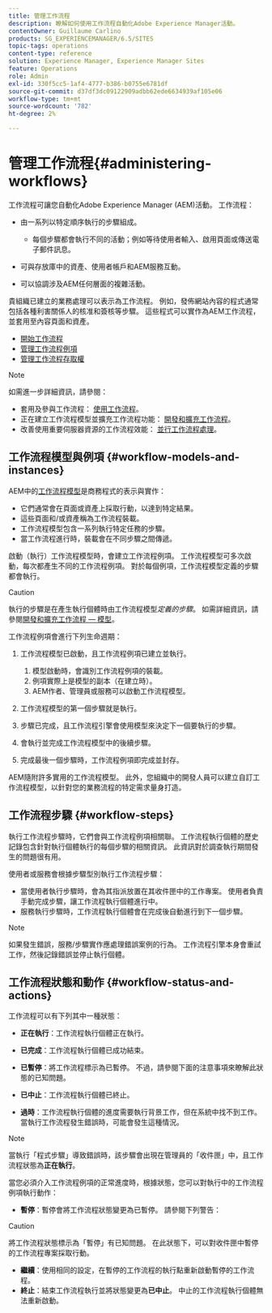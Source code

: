```yaml
---
title: 管理工作流程
description: 瞭解如何使用工作流程自動化Adobe Experience Manager活動。
contentOwner: Guillaume Carlino
products: SG_EXPERIENCEMANAGER/6.5/SITES
topic-tags: operations
content-type: reference
solution: Experience Manager, Experience Manager Sites
feature: Operations
role: Admin
exl-id: 330f5cc5-1af4-4777-b386-b0755e6781df
source-git-commit: d37df3dc09122909adbb62ede6634939af105e06
workflow-type: tm+mt
source-wordcount: '782'
ht-degree: 2%

---
```


# 管理工作流程{#administering-workflows}

工作流程可讓您自動化Adobe Experience Manager (AEM)活動。 工作流程：

* 由一系列以特定順序執行的步驟組成。

   * 每個步驟都會執行不同的活動；例如等待使用者輸入、啟用頁面或傳送電子郵件訊息。

* 可與存放庫中的資產、使用者帳戶和AEM服務互動。
* 可以協調涉及AEM任何層面的複雜活動。

貴組織已建立的業務處理可以表示為工作流程。 例如，發佈網站內容的程式通常包括各種利害關係人的核准和簽核等步驟。 這些程式可以實作為AEM工作流程，並套用至內容頁面和資產。

* [開始工作流程](/help/sites-administering/workflows-starting.md)
* [管理工作流程例項](/help/sites-administering/workflows-administering.md)
* [管理工作流程存取權](/help/sites-administering/workflows-managing.md)

>[!NOTE]
>
>如需進一步詳細資訊，請參閱：
>
>* 套用及參與工作流程： [使用工作流程](/help/sites-authoring/workflows.md)。
>* 正在建立工作流程模型並擴充工作流程功能： [開發和擴充工作流程](/help/sites-developing/workflows.md)。
>* 改善使用重要伺服器資源的工作流程效能： [並行工作流程處理](/help/sites-deploying/configuring-performance.md#concurrent-workflow-processing)。
>

## 工作流程模型與例項 {#workflow-models-and-instances}

AEM中的[工作流程模型](/help/sites-developing/workflows.md#model)是商務程式的表示與實作：

* 它們通常會在頁面或資產上採取行動，以達到特定結果。
* 這些頁面和/或資產稱為工作流程裝載。
* 工作流程模型包含一系列執行特定任務的步驟。
* 當工作流程進行時，裝載會在不同步驟之間傳遞。

啟動（執行）工作流程模型時，會建立工作流程例項。 工作流程模型可多次啟動，每次都產生不同的工作流程例項。 對於每個例項，工作流程模型定義的步驟都會執行。

>[!CAUTION]
>
>執行的步驟是在產生執行個體時由工作流程模型&#x200B;*定義的步驟*。 如需詳細資訊，請參閱[開發和擴充工作流程 — 模型](/help/sites-developing/workflows.md#model)。

工作流程例項會進行下列生命週期：

1. 工作流程模型已啟動，且工作流程例項已建立並執行。

   1. 模型啟動時，會識別工作流程例項的裝載。
   1. 例項實際上是模型的副本（在建立時）。
   1. AEM作者、管理員或服務可以啟動工作流程模型。

1. 工作流程模型的第一個步驟就是執行。
1. 步驟已完成，且工作流程引擎會使用模型來決定下一個要執行的步驟。
1. 會執行並完成工作流程模型中的後續步驟。
1. 完成最後一個步驟時，工作流程例項即完成並封存。

AEM隨附許多實用的工作流程模型。 此外，您組織中的開發人員可以建立自訂工作流程模型，以針對您的業務流程的特定需求量身打造。

## 工作流程步驟 {#workflow-steps}

執行工作流程步驟時，它們會與工作流程例項相關聯。 工作流程執行個體的歷史記錄包含針對執行個體執行的每個步驟的相關資訊。 此資訊對於調查執行期間發生的問題很有用。

使用者或服務會根據步驟型別執行工作流程步驟：

* 當使用者執行步驟時，會為其指派放置在其收件匣中的工作專案。 使用者負責手動完成步驟，讓工作流程執行個體進行中。
* 服務執行步驟時，工作流程執行個體會在完成後自動進行到下一個步驟。

>[!NOTE]
>
>如果發生錯誤，服務/步驟實作應處理錯誤案例的行為。 工作流程引擎本身會重試工作，然後記錄錯誤並停止執行個體。

## 工作流程狀態和動作 {#workflow-status-and-actions}

工作流程可以有下列其中一種狀態：

* **正在執行**：工作流程執行個體正在執行。
* **已完成**：工作流程執行個體已成功結束。

* **已暫停**：將工作流程標示為已暫停。 不過，請參閱下面的注意事項來瞭解此狀態的已知問題。
* **已中止**：工作流程執行個體已終止。
* **過時**：工作流程執行個體的進度需要執行背景工作，但在系統中找不到工作。 當執行工作流程發生錯誤時，可能會發生這種情況。

>[!NOTE]
>
>當執行「程式步驟」導致錯誤時，該步驟會出現在管理員的「收件匣」中，且工作流程狀態為&#x200B;**正在執行**。

當您必須介入工作流程例項的正常進度時，根據狀態，您可以對執行中的工作流程例項執行動作：

* **暫停**：暫停會將工作流程狀態變更為已暫停。 請參閱下列警告：

>[!CAUTION]
>
>將工作流程狀態標示為「暫停」有已知問題。 在此狀態下，可以對收件匣中暫停的工作流程專案採取行動。

* **繼續**：使用相同的設定，在暫停的工作流程的執行點重新啟動暫停的工作流程。
* **終止**：結束工作流程執行並將狀態變更為&#x200B;**已中止**。 中止的工作流程執行個體無法重新啟動。
